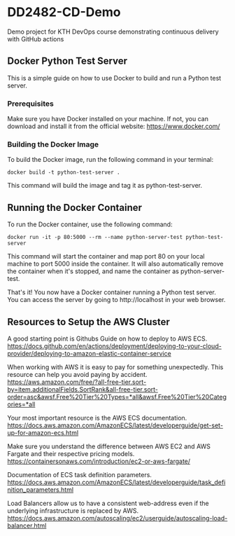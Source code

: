 # DD2482-CD-Demo
Demo project for KTH DevOps course demonstrating continuous delivery with GitHub actions

## Docker Python Test Server

This is a simple guide on how to use Docker to build and run a Python test server.

### Prerequisites
Make sure you have Docker installed on your machine. If not, you can download and install it from the official website: https://www.docker.com/

### Building the Docker Image
To build the Docker image, run the following command in your terminal:

```
docker build -t python-test-server .
````
This command will build the image and tag it as python-test-server.

## Running the Docker Container
To run the Docker container, use the following command:

```
docker run -it -p 80:5000 --rm --name python-server-test python-test-server
````

This command will start the container and map port 80 on your local machine to port 5000 inside the container. It will also automatically remove the container when it's stopped, and name the container as python-server-test.

That's it! You now have a Docker container running a Python test server. You can access the server by going to http://localhost in your web browser.

## Resources to Setup the AWS Cluster

A good starting point is Githubs Guide on how to deploy to AWS ECS.
https://docs.github.com/en/actions/deployment/deploying-to-your-cloud-provider/deploying-to-amazon-elastic-container-service

When working with AWS it is easy to pay for something unexpectedly.
This resource can help you avoid paying by accident.
https://aws.amazon.com/free/?all-free-tier.sort-by=item.additionalFields.SortRank&all-free-tier.sort-order=asc&awsf.Free%20Tier%20Types=*all&awsf.Free%20Tier%20Categories=*all

Your most important resource is the AWS ECS documentation.
https://docs.aws.amazon.com/AmazonECS/latest/developerguide/get-set-up-for-amazon-ecs.html

Make sure you understand the difference between AWS EC2 and AWS Fargate and their respective
pricing models. https://containersonaws.com/introduction/ec2-or-aws-fargate/

Documentation of ECS task definition parameters.
https://docs.aws.amazon.com/AmazonECS/latest/developerguide/task_definition_parameters.html

Load Balancers allow us to have a consistent web-address even if the underlying
infrastructure is replaced by AWS.
https://docs.aws.amazon.com/autoscaling/ec2/userguide/autoscaling-load-balancer.html

